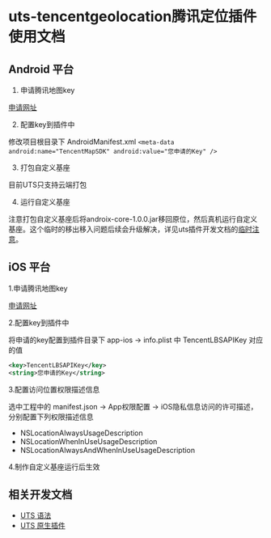 # uts-tencentgeolocation腾讯定位插件使用文档

## Android 平台

1. 申请腾讯地图key

[申请网址](https://lbs.qq.com/mobile/androidMapSDK/developerGuide/getKey)

2. 配置key到插件中

修改项目根目录下 AndroidManifest.xml
`<meta-data android:name="TencentMapSDK" android:value="您申请的Key" />`

3. 打包自定义基座

目前UTS只支持云端打包

4. 运行自定义基座

注意打包自定义基座后将androix-core-1.0.0.jar移回原位，然后真机运行自定义基座。这个临时的移出移入问题后续会升级解决，详见uts插件开发文档的[临时注意](https://uniapp.dcloud.net.cn/plugin/uts-plugin.html#tempnotice)。

## iOS 平台

1.申请腾讯地图key

[申请网址](https://lbs.qq.com/mobile/androidMapSDK/developerGuide/getKey)

2.配置key到插件中

将申请的key配置到插件目录下 app-ios -> info.plist 中 TencentLBSAPIKey 对应的值

```xml
<key>TencentLBSAPIKey</key>
<string>您申请的Key</string>
```

3.配置访问位置权限描述信息

选中工程中的 manifest.json -> App权限配置 -> iOS隐私信息访问的许可描述，分别配置下列权限描述信息

- NSLocationAlwaysUsageDescription
- NSLocationWhenInUseUsageDescription
- NSLocationAlwaysAndWhenInUseUsageDescription

4.制作自定义基座运行后生效

## 相关开发文档

- [UTS 语法](https://uniapp.dcloud.net.cn/tutorial/syntax-uts.html)
- [UTS 原生插件](https://uniapp.dcloud.net.cn/plugin/uts-plugin.html)
